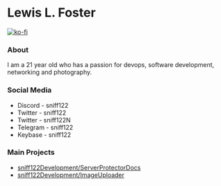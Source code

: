 # Lewis L. Foster

[![ko-fi](https://www.ko-fi.com/img/githubbutton_sm.svg)](https://ko-fi.com/P5P832VBY)

### About

I am a 21 year old who has a passion for devops, software development, networking and photography.


### Social Media

 - Discord - sniff122
 - Twitter - sniff122
 - Twitter - sniff122N
 - Telegram - sniff122
 - Keybase - sniff122
 
 ### Main Projects
 - [sniff122Development/ServerProtectorDocs](https://github.com./sniff122Development/ServerProtectorDocs)
 - [sniff122Development/ImageUploader](https://github.com/sniff122Development/ImageUploader)
